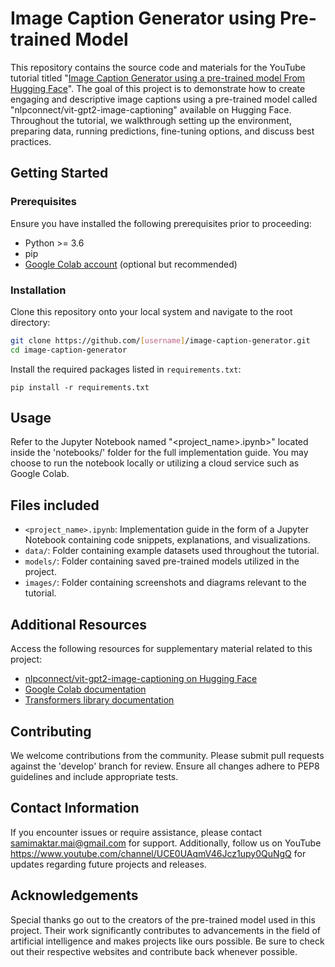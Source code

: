 
 Image Caption Generator using Pre-trained Model
=============================================

This repository contains the source code and materials for the YouTube tutorial titled "[Image Caption Generator using a pre-trained model From Hugging Face](https://www.youtube.com/watch?v=[https://youtu.be/jxsYGsR98oU?si=cJE4og0T4OYu5q-R])". The goal of this project is to demonstrate how to create engaging and descriptive image captions using a pre-trained model called "nlpconnect/vit-gpt2-image-captioning" available on Hugging Face. Throughout the tutorial, we walkthrough setting up the environment, preparing data, running predictions, fine-tuning options, and discuss best practices.

Getting Started
---------------

### Prerequisites

Ensure you have installed the following prerequisites prior to proceeding:

*   Python >= 3.6
*   pip
*   [Google Colab account](https://colab.research.google.com/) (optional but recommended)

### Installation

Clone this repository onto your local system and navigate to the root directory:
```bash
git clone https://github.com/[username]/image-caption-generator.git
cd image-caption-generator
```
Install the required packages listed in `requirements.txt`:
```
pip install -r requirements.txt
```
Usage
-----

Refer to the Jupyter Notebook named "<project\_name>.ipynb>" located inside the 'notebooks/' folder for the full implementation guide. You may choose to run the notebook locally or utilizing a cloud service such as Google Colab.

Files included
--------------

*   `<project_name>.ipynb`: Implementation guide in the form of a Jupyter Notebook containing code snippets, explanations, and visualizations.
*   `data/`: Folder containing example datasets used throughout the tutorial.
*   `models/`: Folder containing saved pre-trained models utilized in the project.
*   `images/`: Folder containing screenshots and diagrams relevant to the tutorial.

Additional Resources
--------------------

Access the following resources for supplementary material related to this project:

*   [nlpconnect/vit-gpt2-image-captioning on Hugging Face](https://huggingface.co/nlpconnect/vit-gpt2-image-captioning)
*   [Google Colab documentation](https://colab.research.google.com/)
*   [Transformers library documentation](https://huggingface.co/transformers/index.html)

Contributing
------------

We welcome contributions from the community. Please submit pull requests against the 'develop' branch for review. Ensure all changes adhere to PEP8 guidelines and include appropriate tests.


Contact Information
-------------------

If you encounter issues or require assistance, please contact samimaktar.mai@gmail.com for support. Additionally, follow us on YouTube https://www.youtube.com/channel/UCE0UAqmV46Jcz1upy0QuNgQ for updates regarding future projects and releases.

Acknowledgements
----------------

Special thanks go out to the creators of the pre-trained model used in this project. Their work significantly contributes to advancements in the field of artificial intelligence and makes projects like ours possible. Be sure to check out their respective websites and contribute back whenever possible.
